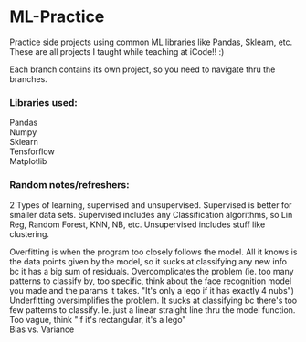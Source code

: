 # ML-Practice
Practice side projects using common ML libraries like Pandas, Sklearn, etc.\
These are all projects I taught while teaching at iCode!! :)

Each branch contains its own project, so you need to navigate thru the branches. 

### Libraries used:
Pandas\
Numpy\
Sklearn\
Tensforflow\
Matplotlib

### Random notes/refreshers:
2 Types of learning, supervised and unsupervised. Supervised is better for smaller data sets. Supervised includes any Classification algorithms, so Lin Reg, Random Forest, KNN, NB, etc. Unsupervised includes stuff like clustering. 


Overfitting is when the program too closely follows the model. All it knows is the data points given by the model, so it sucks at classifying any new info bc it has a big sum of residuals. Overcomplicates the problem (ie. too many patterns to classify by, too specific, think about the face recognition model you made and the params it takes. "It's only a lego if it has exactly 4 nubs")\
Underfitting oversimplifies the problem. It sucks at classifying bc there's too few patterns to classify. Ie. just a linear straight line thru the model function. Too vague, think "if it's rectangular, it's a lego"\
Bias vs. Variance


